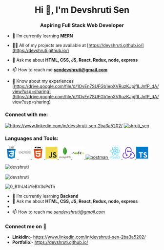 <h1 align="center">Hi 👋, I'm Devshruti Sen</h1>
<h3 align="center">Aspiring Full Stack Web Developer</h3>

- 🌱 I’m currently learning **MERN**

- 👨‍💻 All of my projects are available at [https://devshruti.github.io/](https://devshruti.github.io/)

- 💬 Ask me about **HTML, CSS, JS, React, Redux, node, express**

- 📫 How to reach me **sendevshruti@gmail.com**

- 📄 Know about my experiences [https://drive.google.com/file/d/1OvEn7SUFGb1epXVRuzKJpjfILJnfP_dA/view?usp=sharing](https://drive.google.com/file/d/1OvEn7SUFGb1epXVRuzKJpjfILJnfP_dA/view?usp=sharing)

<h3 align="left">Connect with me:</h3>
<p align="left">
<a href="https://linkedin.com/in/https://www.linkedin.com/in/devshruti-sen-2ba3a5202/" target="blank"><img align="center" src="https://raw.githubusercontent.com/rahuldkjain/github-profile-readme-generator/master/src/images/icons/Social/linked-in-alt.svg" alt="https://www.linkedin.com/in/devshruti-sen-2ba3a5202/" height="30" width="40" /></a>
<a href="https://codesandbox.com/shruti_sen" target="blank"><img align="center" src="https://raw.githubusercontent.com/rahuldkjain/github-profile-readme-generator/master/src/images/icons/Social/codesandbox.svg" alt="shruti_sen" height="30" width="40" /></a>
</p>

<h3 align="left">Languages and Tools:</h3>
<p align="left"> <a href="https://www.w3schools.com/css/" target="_blank" rel="noreferrer"> <img src="https://raw.githubusercontent.com/devicons/devicon/master/icons/css3/css3-original-wordmark.svg" alt="css3" width="40" height="40"/> </a> <a href="https://expressjs.com" target="_blank" rel="noreferrer"> <img src="https://raw.githubusercontent.com/devicons/devicon/master/icons/express/express-original-wordmark.svg" alt="express" width="40" height="40"/> </a> <a href="https://www.w3.org/html/" target="_blank" rel="noreferrer"> <img src="https://raw.githubusercontent.com/devicons/devicon/master/icons/html5/html5-original-wordmark.svg" alt="html5" width="40" height="40"/> </a> <a href="https://developer.mozilla.org/en-US/docs/Web/JavaScript" target="_blank" rel="noreferrer"> <img src="https://raw.githubusercontent.com/devicons/devicon/master/icons/javascript/javascript-original.svg" alt="javascript" width="40" height="40"/> </a> <a href="https://www.mongodb.com/" target="_blank" rel="noreferrer"> <img src="https://raw.githubusercontent.com/devicons/devicon/master/icons/mongodb/mongodb-original-wordmark.svg" alt="mongodb" width="40" height="40"/> </a> <a href="https://nodejs.org" target="_blank" rel="noreferrer"> <img src="https://raw.githubusercontent.com/devicons/devicon/master/icons/nodejs/nodejs-original-wordmark.svg" alt="nodejs" width="40" height="40"/> </a> <a href="https://postman.com" target="_blank" rel="noreferrer"> <img src="https://www.vectorlogo.zone/logos/getpostman/getpostman-icon.svg" alt="postman" width="40" height="40"/> </a> <a href="https://reactjs.org/" target="_blank" rel="noreferrer"> <img src="https://raw.githubusercontent.com/devicons/devicon/master/icons/react/react-original-wordmark.svg" alt="react" width="40" height="40"/> </a> <a href="https://redux.js.org" target="_blank" rel="noreferrer"> <img src="https://raw.githubusercontent.com/devicons/devicon/master/icons/redux/redux-original.svg" alt="redux" width="40" height="40"/> </a> <a href="https://www.typescriptlang.org/" target="_blank" rel="noreferrer"> <img src="https://raw.githubusercontent.com/devicons/devicon/master/icons/typescript/typescript-original.svg" alt="typescript" width="40" height="40"/> </a> </p>

<p><img align="center" src="https://github-readme-stats.vercel.app/api/top-langs?username=devshruti&show_icons=true&locale=en&layout=compact" alt="devshruti" /></p>

<p><img align="center" src="https://github-readme-streak-stats.herokuapp.com/?user=devshruti&" alt="devshruti" /></p>


![0_B1hU4cYeBV3sPsTn](https://github.com/devshruti/devshruti/assets/115461429/62f26e53-82c8-4d8f-83cf-003c14285196)



- 🌱 I’m currently learning **Backend**
- 💬 Ask me about **HTML, CSS, JS, React, Redux, node, express**
- 
- 📫 How to reach me [*sendevshruti@gmail.com*](#sendevshruti@gmail.com)

     

 ### Connect me on 🔗
- **Linkidin**:- https://www.linkedin.com/in/devshruti-sen-2ba3a5202/
- **Portfolio**:- https://devshruti.github.io/






